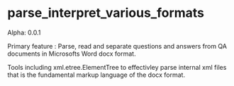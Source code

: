 # parse_interpret_various_formats
Alpha: 0.0.1

Primary feature : Parse, read and separate questions and answers from QA documents in Microsofts Word docx format.

Tools including xml.etree.ElementTree to effectivley parse internal xml files that is the fundamental markup language of the docx format.
